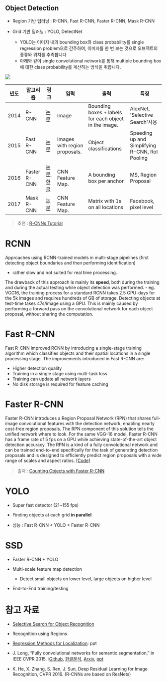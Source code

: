 ## Object Detection 


- Region 기반 딥러닝 : R-CNN, Fast R-CNN, Faster R-CNN, Mask R-CNN

- Grid 기반 딥러닝 : YOLO, DetectNet
    -  YOLO는 이미지 내의 bounding box와 class probability를 single regression problem으로 간주하여, 이미지를 한 번 보는 것으로 오브젝트의 종류와 위치를 추측합니다
    - 아래와 같이 single convolutional network를 통해 multiple bounding box에 대한 class probability를 계산하는 방식을 취합니다.


![](http://i.imgur.com/ZU6afyt.png)


|년도|알고리즘|링크|입력|출력|특징|
|-|-|-|-|-|-|
|2014|R-CNN|[논문](https://arxiv.org/abs/1311.2524)|Image|Bounding boxes + labels for each object in the image.|AlexNet, 'Selective Search'사용 |
|2015|Fast R-CNN|[논문](https://arxiv.org/abs/1504.08083)|Images with region proposals.|Object classifications |Speeding up and Simplifying R-CNN, RoI Pooling|
|2016|Faster R-CNN|[논문](https://arxiv.org/abs/1506.01497),[한글](https://curt-park.github.io/2017-03-17/faster-rcnn/)| CNN Feature Map.|A bounding box per anchor|MS, Region Proposal|
|2017|Mask R-CNN|[논문](https://arxiv.org/abs/1703.06870)|CNN Feature Map.|Matrix with 1s on all locations|Facebook, pixel level|

> 추천 : [R-CNNs Tutorial](https://blog.lunit.io/2017/06/01/r-cnns-tutorial/)

# RCNN
Approaches using RCNN-trained models in multi-stage pipelines (first detecting object boundaries and then performing identification) 
 - rather slow and not suited for real time processing. 

The drawback of this approach is mainly its __speed__, both during the training and during the actual testing while object detection was performed. 
    - eg. VGG16, the training process for a standard RCNN takes 2.5 GPU-days for the 5k images and requires hundreds of GB of storage. Detecting objects at test-time takes 47s/image using a GPU. This is mainly caused by performing a forward pass on the convolutional network for each object proposal, without sharing the computation.

# Fast R-CNN

Fast R-CNN improved RCNN by introducing a single-stage training algorithm which classifies objects and their spatial locations in a single processing stage. The improvements introduced in Fast R-CNN are:
- Higher detection quality
- Training in a single stage using multi-task loss
- Training can update all network layers
- No disk storage is required for feature caching

# Faster R-CNN

Faster R-CNN introduces a Region Proposal Network (RPN) that shares full-image convolutional features with the detection network, enabling nearly cost-free region proposals. The RPN component of this solution tells the unified network where to look. For the same VGG-16 model, Faster R-CNN has a frame rate of 5 fps on a GPU while achieving state-of-the-art object detection accuracy. The RPN is a kind of a fully convolutional network and can be trained end-to-end specifically for the task of generating detection proposals and is designed to efficiently predict region proposals with a wide range of scales and aspect ratios. [[Code]](https://github.com/softberries/keras-frcnn)


> 출처 : [Counting Objects with Faster R-CNN](https://softwaremill.com/counting-objects-with-faster-rcnn/)

# YOLO

- Super fast detector (21~155 fps)

- Finding objects at each grid __in parallel__

- 성능 : Fast R-CNN < YOLO < Faster R-CNN 




# SSD 

- Faster R-CNN + YOLO

- Multi-scale feature map detection 
    - Detect small objects on lower level, large objects on higher level
    
- End-to-End training/testing 




# 참고 자료 

- [Selective Search for Object Recognition](https://www.koen.me/research/pub/uijlings-ijcv2013-draft.pdf)

- Recognition using Regions

- [Regression Methods for Localization](https://bfeba431-a-62cb3a1a-s-sites.googlegroups.com/site/deeplearningcvpr2014/RegressionMethodsforLocalization.pdf?attachauth=ANoY7cpf41j03XW6YUpHg5L5_LgNhz6C05lpU58CkgQixIXesT0WOK6HU3CVi5x8t83aWcvYkvrUIpZ80rXYI8Hnlfk-wFdcay_DWW4c9ww5KXDADhcyhMiCDOv3AnNkhmuQDLFWCxyjY--VParh1WCIVUIOvtj4NW_UPc2zz0I_b9ovWkK-_qEio3oAY29Z6cyzK4Co60biKGRrc_3WfXxJgdq0Zq7pPnopAAHdEFpU9bv360H-EeW88n-h--8fyCQhJsG7-Pm-&attredirects=0): ppt

- J. Long, “Fully convolutional networks for semantic segmentation,” in IEEE CVPR 2015. :[Github](https://github.com/shelhamer/fcn.berkeleyvision.org), [한글분석](http://www.whydsp.org/317), [Arxiv](https://arxiv.org/abs/1605.06211), [ppt](http://tutorial.caffe.berkeleyvision.org/caffe-cvpr15-pixels.pdf)

- K. He, X. Zhang, S. Ren, J. Sun, Deep Residual Learning for Image Recognition,
CVPR 2016. (R-CNNs are based on ResNets)